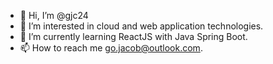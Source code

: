 - 👋 Hi, I’m @gjc24
- 👀 I’m interested in cloud and web application technologies.
- 🌱 I’m currently learning ReactJS with Java Spring Boot.
- 📫 How to reach me go.jacob@outlook.com.

<!---
gjc24/gjc24 is a ✨ special ✨ repository because its `README.md` (this file) appears on your GitHub profile.
You can click the Preview link to take a look at your changes.
--->

